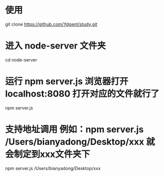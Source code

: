 # 使用
git clone https://github.com/Ydgent/study.git

# 进入 node-server 文件夹
cd node-server

# 运行 npm server.js 浏览器打开 localhost:8080 打开对应的文件就行了
npm server.js

# 支持地址调用 例如：npm server.js /Users/bianyadong/Desktop/xxx 就会制定到xxx文件夹下
npm server.js /Users/bianyadong/Desktop/xxx